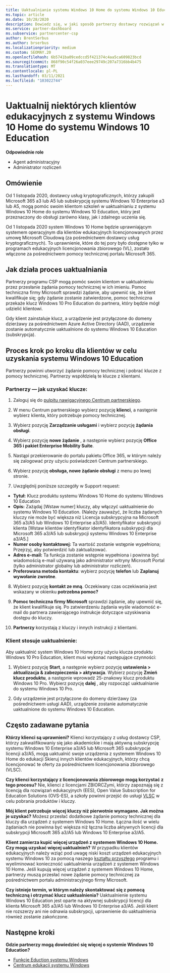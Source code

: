 ```yaml
---
title: Uaktualnianie systemu Windows 10 Home do systemu Windows 10 Education
ms.topic: article
ms.date: 10/28/2020
description: Dowiedz się, w jaki sposób partnerzy dostawcy rozwiązań w chmurze mogą uaktualnić niektórych klientów edukacyjnych z systemu Windows 10 Home do systemu Windows 10 Education
ms.service: partner-dashboard
ms.subservice: partnercenter-csp
author: BrentSerbus
ms.author: brserbus
ms.localizationpriority: medium
ms.custom: SEOMAY.20
ms.openlocfilehash: 6b5741ba09cedccd5f421374c4aa5ca609823bcd
ms.sourcegitcommit: 868f90c54f26a037eee29749c207a7316bb4b475
ms.translationtype: MT
ms.contentlocale: pl-PL
ms.lasthandoff: 03/11/2021
ms.locfileid: "103022744"
---
```

# <a name="upgrade-some-education-customers-from-windows-10-home-to-windows-10-education"></a>Uaktualnij niektórych klientów edukacyjnych z systemu Windows 10 Home do systemu Windows 10 Education

**Odpowiednie role**

- Agent administracyjny
- Administrator rozliczeń

## <a name="overview"></a>Omówienie

Od 1 listopada 2020, dostawcy usług kryptograficznych, którzy zakupili Microsoft 365 a3 lub A5 lub subskrypcję systemu Windows 10 Enterprise a3 lub A5, mogą pomóc swoim klientom szkoleń w uaktualnianiu z systemu Windows 10 Home do systemu Windows 10 Education, który jest przeznaczony do obsługi zarówno klasy, jak i zdalnego uczenia się.

Od 1 listopada 2020 system Windows 10 Home będzie uprawniającym systemem operacyjnym dla klientów edukacyjnych licencjonowanych przez umowę Microsoft Cloudową (za pośrednictwem dostawcy usług kryptograficznych). To uprawnienie, które do tej pory było dostępne tylko w programach edukacyjnych licencjonowania zbiorowego (VL), zostało włączone za pośrednictwem pomocy technicznej portalu Microsoft 365. 

## <a name="how-the-upgrade-process-works"></a>Jak działa proces uaktualniania

Partnerzy programu CSP mogą pomóc swoim klientom w uaktualnieniu przez przesłanie żądania pomocy technicznej w ich imieniu. Pomoc techniczna firmy Microsoft sprawdzi żądanie, aby upewnić się, że klient kwalifikuje się; gdy żądanie zostanie zatwierdzone, pomoc techniczna przekaże klucz Windows 10 Pro Education do partnera, który będzie mógł udzielić klientowi.

Gdy klient zainstaluje klucz, a urządzenie jest przyłączone do domeny dzierżawy za pośrednictwem Azure Active Directory (AAD), urządzenie zostanie automatycznie uaktualnione do systemu Windows 10 Education (subskrypcja).   

## <a name="step-by-step-process-for-customers-to-get-windows-10-education"></a>Proces krok po kroku dla klientów w celu uzyskania systemu Windows 10 Education

Partnerzy powinni utworzyć żądanie pomocy technicznej i pobrać klucze z pomocy technicznej. Partnerzy współdzielą te klucze z klientami.

### <a name="partners--how-to-get-the-keys"></a>Partnerzy — jak uzyskać klucze:

1. Zaloguj się do [pulpitu nawigacyjnego Centrum partnerskiego](https://partner.microsoft.com/dashboard).

2. W menu Centrum partnerskiego wybierz pozycję **klienci**, a następnie wybierz klienta, który potrzebuje pomocy technicznej.

3. Wybierz pozycję **Zarządzanie usługami** i wybierz pozycję **żądania obsługi**.

4. Wybierz pozycję **nowe żądanie** , a następnie wybierz pozycję **Office 365 i pakiet Enterprise Mobility Suite**.

5. Nastąpi przekierowanie do portalu pakietu Office 365, w którym należy się zalogować przy użyciu poświadczeń Centrum partnerskiego.

6. Wybierz pozycję **obsługa, nowe żądanie obsługi** z menu po lewej stronie.

7. Uwzględnij poniższe szczegóły w Support request:

- **Tytuł:** Klucz produktu systemu Windows 10 Home do systemu Windows 10 Education
- **Opis:** Zażądaj [Wstaw numer] kluczy, aby włączyć uaktualnienie do systemu Windows 10 Education. (Należy zauważyć, że liczba żądanych kluczy nie może być większa niż Licencja subskrypcyjna na Microsoft 365 a3/A5 lub Windows 10 Enterprise a3/A5). Identyfikator subskrypcji klienta [Wstaw klientów identyfikator identyfikatora subskrypcji dla Microsoft 365 a3/A5 lub subskrypcji systemu Windows 10 Enterprise a3/A5.]
- **Numer osoby kontaktowej:** Ta wartość zostanie wstępnie wypełniona; Przejrzyj, aby potwierdzić lub zaktualizować.
- **Adres e-mail:** Ta funkcja zostanie wstępnie wypełniona i powinna być wiadomością e-mail używaną jako administrator witryny Microsoft Portal (tylko administrator globalny lub administrator rozliczeń).
- **Preferowana metoda kontaktu**: wybierz pozycję **telefon** lub **Zaplanuj wywołanie zwrotne**.

8. Wybierz pozycję **kontakt ze mną**. Oczekiwany czas oczekiwania jest wskazany w okienku **potrzebna pomoc?**

9. **Pomoc techniczna firmy Microsoft** sprawdzi żądanie, aby upewnić się, że klient kwalifikuje się. Po zatwierdzeniu żądania wyśle wiadomość e-mail do partnera zawierającego instrukcje dotyczące uzyskiwania dostępu do kluczy.

10. **Partnerzy** korzystają z kluczy i innych instrukcji z klientami.

### <a name="customer-applies-the-upgrade"></a>Klient stosuje uaktualnienie:

Aby uaktualnić system Windows 10 Home przy użyciu klucza produktu Windows 10 Pro Education, klient musi wykonać następujące czynności:  

1. Wybierz pozycję **Start**, a następnie wybierz pozycję **ustawienia > aktualizacja & zabezpieczenia > aktywacja**. Wybierz pozycję **Zmień klucz produktu**, a następnie wprowadź 25-znakowy klucz produktu Windows 10 Pro. Wybierz pozycję **dalej** , aby rozpocząć uaktualnianie do systemu Windows 10 Pro.

2. Gdy urządzenie jest przyłączone do domeny dzierżawy (za pośrednictwem usługi AAD), urządzenie zostanie automatycznie uaktualnione do systemu Windows 10 Education.  

## <a name="frequently-asked-questions"></a>Często zadawane pytania

**Którzy klienci są uprawnieni?**
Klienci korzystający z usług dostawcy CSP, którzy zakwalifikowaniy się jako akademickie i mają aktywną subskrypcję systemu Windows 10 Enterprise a3/A5 lub Microsoft 365 subskrypcje licencji a3/A5, mogą uaktualnić swoje urządzenia z systemem Windows 10 Home do edukacji Skieruj innych klientów edukacyjnych, którzy chcą licencjonować te oferty za pośrednictwem licencjonowania zbiorowego (VLSC).

**Czy klienci korzystający z licencjonowania zbiorowego mogą korzystać z tego procesu?**
Nie, klienci z licencjami ZBIORCZymi, którzy zapoznają się z licencją dla rozwiązań edukacyjnych (EES), Open Value Subscription for Education Solutions (OVS-ES), a szkoły powinni przejść do usługi [VLSC](https://www.microsoft.com/Licensing/servicecenter/default.aspx) w celu pobrania produktów i kluczy. 

**Mój klient potrzebuje więcej kluczy niż pierwotnie wymagane. Jak można je uzyskać?**
Możesz przesłać dodatkowe żądanie pomocy technicznej dla kluczy dla urządzeń z systemem Windows 10 Home. Łączna ilość w wielu żądaniach nie powinna być większa niż łączna liczba aktywnych licencji dla subskrypcji Microsoft 365 a3/A5 lub Windows 10 Enterprise a3/A5.

**Klient zamierza kupić więcej urządzeń z systemem Windows 10 Home. Czy mogą uzyskać więcej uaktualnień?**
W przypadku klientów edukacyjnych należy wziąć pod uwagę niski koszt urządzeń edukacyjnych systemu Windows 10 za pomocą naszego [kształtu przyszłego](https://www.microsoft.com/education/products/windows/shapethefuture.aspx) programu i wyeliminować konieczność uaktualnienia urządzeń z systemem Windows 10 Home. Jeśli kupują więcej urządzeń z systemem Windows 10 Home, partnerzy muszą przesłać nowe żądanie pomocy technicznej za pośrednictwem portalu administracyjnego firmy Microsoft.

**Czy istnieje termin, w którym należy skontaktować się z pomocą techniczną i otrzymać klucz uaktualnienia?**
Uaktualnienie systemu Windows 10 Education jest oparte na aktywnej subskrypcji licencji dla klienta Microsoft 365 a3/A5 lub Windows 10 Enterprise a3/A5. Jeśli klient nie rozszerzy ani nie odnawia subskrypcji, uprawnienie do uaktualnienia również zostanie zakończone.

## <a name="next-steps"></a>Następne kroki

**Gdzie partnerzy mogą dowiedzieć się więcej o systemie Windows 10 Education?**

- [Funkcje Eduction systemu Windows](https://www.microsoft.com/education/products/windows/features)
- [Centrum edukacji systemu Windows](/education/windows/)